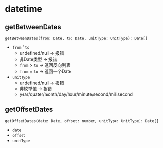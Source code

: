 # datetime

## getBetweenDates

`getBetweenDates(from: Date, to: Date, unitType: UnitType): Date[]`

- `from` / `to`
  - undefined/null -> 报错
  - 非Date类型 -> 报错
  - `from` > `to` -> 返回反向列表
  - `from` = `to` -> 返回一个Date
- `unitType`
  - undefined/null -> 报错
  - 非枚举值 -> 报错
  - year/quater/month/day/hour/minute/second/millisecond

## getOffsetDates

`getOffsetDates(date: Date, offset: number, unitType: UnitType): Date[]`

- `date`
- `offset`
- `unitType`

